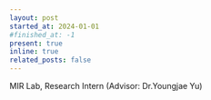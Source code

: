 ```yaml
---
layout: post
started_at: 2024-01-01
#finished_at: -1
present: true
inline: true
related_posts: false
---
```


MIR Lab, Research Intern (Advisor: Dr.Youngjae Yu) 
